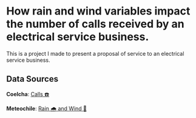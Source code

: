 # How rain and wind variables impact the number of calls received by an electrical service business.

This is a project I made to present a proposal of service to an electrical service business.

## Data Sources

**Coelcha**: [Calls ☎️](https://www.coelcha.cl/calidad_comercial.php)

**Meteochile**: [Rain 🌧️ and Wind 🍃](https://climatologia.meteochile.gob.cl/)
